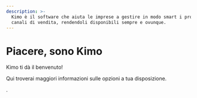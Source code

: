 ```yaml
---
description: >-
  Kimo è il software che aiuta le imprese a gestire in modo smart i propri
  canali di vendita, rendendoli disponibili sempre e ovunque.
---
```


# Piacere, sono Kimo

Kimo ti dà il benvenuto!

Qui troverai maggiori informazioni sulle opzioni a tua disposizione.

.